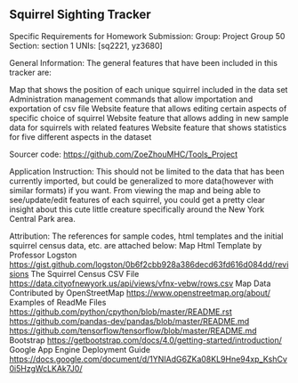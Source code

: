 ## Squirrel Sighting Tracker 


Specific Requirements for Homework Submission:
Group: Project Group 50
Section: section 1
UNIs: [sq2221, yz3680]


General Information:
The general features that have been included in this tracker are: 


Map that shows the position of each unique squirrel included in the data set
Administration management commands that allow importation and exportation of csv file
Website feature that allows editing certain aspects of specific choice of squirrel 
Website feature that allows adding in new sample data for squirrels with related features 
Website feature that shows statistics for five different aspects in the dataset


Sourcer code:
https://github.com/ZoeZhouMHC/Tools_Project


Application Instruction:
This should not be limited to the data that has been currently imported, but could be generalized to more data(however with similar formats) if you want. 
From viewing the map and being able to see/update/edit features of each squirrel, you could get a pretty clear insight about this cute little creature specifically around the New York Central Park area. 


Attribution:
The references for sample codes, html templates and the initial squirrel census data, etc. are attached below: 
Map Html Template by Professor Logston https://gist.github.com/logston/0b6f2cbb928a386decd63fd616d084dd/revisions
The Squirrel Census CSV File https://data.cityofnewyork.us/api/views/vfnx-vebw/rows.csv
Map Data Contributed by OpenStreetMap https://www.openstreetmap.org/about/
Examples of ReadMe Files https://github.com/python/cpython/blob/master/README.rst
https://github.com/pandas-dev/pandas/blob/master/README.md
https://github.com/tensorflow/tensorflow/blob/master/README.md
Bootstrap https://getbootstrap.com/docs/4.0/getting-started/introduction/
Google App Engine Deployment Guide https://docs.google.com/document/d/1YNIAdG6ZKa08KL9Hne94xp_KshCv0i5HzgWcLKAk7J0/
